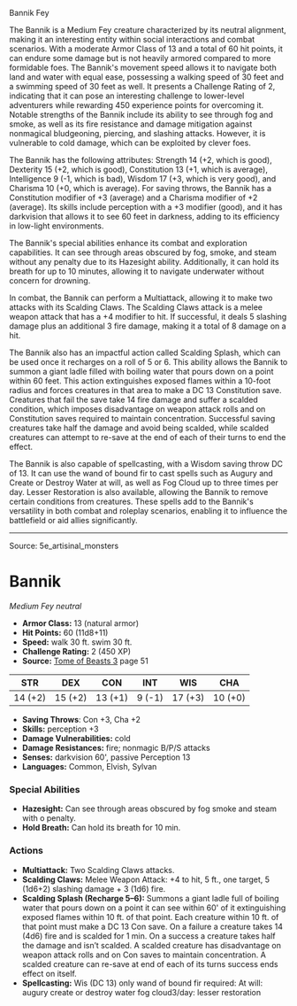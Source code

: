 <MonsterName/>Bannik</MonsterName>
<CreatureType/>Fey</CreatureType>

<summary>The Bannik is a Medium Fey creature characterized by its neutral alignment, making it an interesting entity within social interactions and combat scenarios. With a moderate Armor Class of 13 and a total of 60 hit points, it can endure some damage but is not heavily armored compared to more formidable foes. The Bannik's movement speed allows it to navigate both land and water with equal ease, possessing a walking speed of 30 feet and a swimming speed of 30 feet as well. It presents a Challenge Rating of 2, indicating that it can pose an interesting challenge to lower-level adventurers while rewarding 450 experience points for overcoming it. Notable strengths of the Bannik include its ability to see through fog and smoke, as well as its fire resistance and damage mitigation against nonmagical bludgeoning, piercing, and slashing attacks. However, it is vulnerable to cold damage, which can be exploited by clever foes.</summary>

<detail>

The Bannik has the following attributes: Strength 14 (+2, which is good), Dexterity 15 (+2, which is good), Constitution 13 (+1, which is average), Intelligence 9 (-1, which is bad), Wisdom 17 (+3, which is very good), and Charisma 10 (+0, which is average). For saving throws, the Bannik has a Constitution modifier of +3 (average) and a Charisma modifier of +2 (average). Its skills include perception with a +3 modifier (good), and it has darkvision that allows it to see 60 feet in darkness, adding to its efficiency in low-light environments.

The Bannik's special abilities enhance its combat and exploration capabilities. It can see through areas obscured by fog, smoke, and steam without any penalty due to its Hazesight ability. Additionally, it can hold its breath for up to 10 minutes, allowing it to navigate underwater without concern for drowning.

In combat, the Bannik can perform a Multiattack, allowing it to make two attacks with its Scalding Claws. The Scalding Claws attack is a melee weapon attack that has a +4 modifier to hit. If successful, it deals 5 slashing damage plus an additional 3 fire damage, making it a total of 8 damage on a hit.

The Bannik also has an impactful action called Scalding Splash, which can be used once it recharges on a roll of 5 or 6. This ability allows the Bannik to summon a giant ladle filled with boiling water that pours down on a point within 60 feet. This action extinguishes exposed flames within a 10-foot radius and forces creatures in that area to make a DC 13 Constitution save. Creatures that fail the save take 14 fire damage and suffer a scalded condition, which imposes disadvantage on weapon attack rolls and on Constitution saves required to maintain concentration. Successful saving creatures take half the damage and avoid being scalded, while scalded creatures can attempt to re-save at the end of each of their turns to end the effect.

The Bannik is also capable of spellcasting, with a Wisdom saving throw DC of 13. It can use the wand of bound fir to cast spells such as Augury and Create or Destroy Water at will, as well as Fog Cloud up to three times per day. Lesser Restoration is also available, allowing the Bannik to remove certain conditions from creatures. These spells add to the Bannik's versatility in both combat and roleplay scenarios, enabling it to influence the battlefield or aid allies significantly.</detail>



---

Source: 5e_artisinal_monsters

# Bannik

*Medium* *Fey* *neutral*

- **Armor Class:** 13 (natural armor)
- **Hit Points:** 60 (11d8+11)
- **Speed:** walk 30 ft. swim 30 ft.
- **Challenge Rating:** 2 (450 XP)
- **Source:** [Tome of Beasts 3](https://koboldpress.com/kpstore/product/tome-of-beasts-3-for-5th-edition/) page 51

| STR | DEX | CON | INT | WIS | CHA |
| --- | --- | --- | --- | --- | --- |
| 14 (+2) | 15 (+2) | 13 (+1) | 9 (-1) | 17 (+3) | 10 (+0) |

- **Saving Throws**: Con +3, Cha +2
- **Skills:** perception +3
- **Damage Vulnerabilities:** cold
- **Damage Resistances:** fire; nonmagic B/P/S attacks
- **Senses:** darkvision 60', passive Perception 13
- **Languages:** Common, Elvish, Sylvan

### Special Abilities

- **Hazesight:** Can see through areas obscured by fog smoke and steam with o penalty.
- **Hold Breath:** Can hold its breath for 10 min.

### Actions

- **Multiattack:** Two Scalding Claws attacks.
- **Scalding Claws:** Melee Weapon Attack: +4 to hit, 5 ft., one target, 5 (1d6+2) slashing damage + 3 (1d6) fire.
- **Scalding Splash (Recharge 5–6):** Summons a giant ladle full of boiling water that pours down on a point it can see within 60' of it extinguishing exposed flames within 10 ft. of that point. Each creature within 10 ft. of that point must make a DC 13 Con save. On a failure a creature takes 14 (4d6) fire and is scalded for 1 min. On a success a creature takes half the damage and isn’t scalded. A scalded creature has disadvantage on weapon attack rolls and on Con saves to maintain concentration. A scalded creature can re-save at end of each of its turns success ends effect on itself.
- **Spellcasting:** Wis (DC 13) only wand of bound fir required: At will: augury create or destroy water fog cloud3/day: lesser restoration




